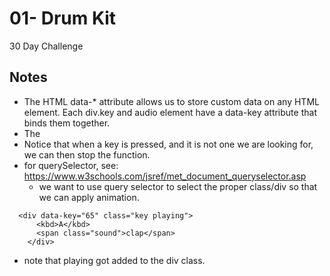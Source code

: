 # 01- Drum Kit

30 Day Challenge

## Notes

- The HTML data-* attribute allows us to store custom data on any HTML element. Each div.key and audio element have a data-key attribute that binds them together.
- The <audio> element in the provided HTML file has a data-key attribute which corresponds with a keyboard button.
- Notice that when a key is pressed, and it is not one we are looking for, we can then stop the function.
- for querySelector, see: https://www.w3schools.com/jsref/met_document_queryselector.asp
    - we want to use query selector to select the proper class/div so that we can apply animation.

```
  <div data-key="65" class="key playing">   
      <kbd>A</kbd>
      <span class="sound">clap</span>
    </div>
```
- note that playing got added to the div class. 